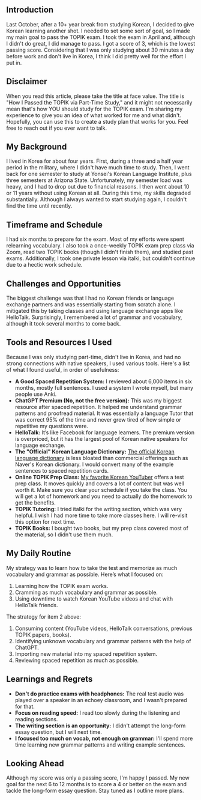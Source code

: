 ## Introduction

Last October, after a 10+ year break from studying Korean, I decided to give Korean learning another shot. I needed to set some sort of goal, so I made my main goal to pass the TOPIK exam. I took the exam in April and, although I didn't do great, I did manage to pass. I got a score of 3, which is the lowest passing score. Considering that I was only studying about 30 minutes a day before work and don't live in Korea, I think I did pretty well for the effort I put in.

## Disclaimer

When you read this article, please take the title at face value. The title is "How I Passed the TOPIK via Part-Time Study," and it might not necessarily mean that's how YOU should study for the TOPIK exam. I'm sharing my experience to give you an idea of what worked for me and what didn't. Hopefully, you can use this to create a study plan that works for you. Feel free to reach out if you ever want to talk.

## My Background

I lived in Korea for about four years. First, during a three and a half year period in the military, where I didn't have much time to study. Then, I went back for one semester to study at Yonsei's Korean Language Institute, plus three semesters at Arizona State. Unfortunately, my semester load was heavy, and I had to drop out due to financial reasons. I then went about 10 or 11 years without using Korean at all. During this time, my skills degraded substantially. Although I always wanted to start studying again, I couldn't find the time until recently.

## Timeframe and Schedule

I had six months to prepare for the exam. Most of my efforts were spent relearning vocabulary. I also took a once-weekly TOPIK exam prep class via Zoom, read two TOPIK books (though I didn't finish them), and studied past exams. Additionally, I took one private lesson via italki, but couldn't continue due to a hectic work schedule.

## Challenges and Opportunities

The biggest challenge was that I had no Korean friends or language exchange partners and was essentially starting from scratch alone. I mitigated this by taking classes and using language exchange apps like HelloTalk. Surprisingly, I remembered a lot of grammar and vocabulary, although it took several months to come back.

## Tools and Resources I Used

Because I was only studying part-time, didn't live in Korea, and had no strong connections with native speakers, I used various tools. Here's a list of what I found useful, in order of usefulness:

- **A Good Spaced Repetition System:** I reviewed about 6,000 items in six months, mostly full sentences. I used a system I wrote myself, but many people use Anki.
- **ChatGPT Premium (No, not the free version):** This was my biggest resource after spaced repetition. It helped me understand grammar patterns and proofread material. It was essentially a language Tutor that was correct 95% of the time and never grew tired of how simple or repetitive my questions were.
- **HelloTalk:** It’s like Facebook for language learners. The premium version is overpriced, but it has the largest pool of Korean native speakers for language exchange.
- **The "Official" Korean Language Dictionary:** [The official Korean language dictionary](https://krdict.korean.go.kr) is less bloated than commercial offerings such as Naver's Korean dictionary. I would convert many of the example sentences to spaced repetition cards. 
- **Online TOPIK Prep Class:** [My favorite Korean YouTuber](https://www.youtube.com/c/Hanijemi) offers a test prep class. It moves quickly and covers a lot of content but was well worth it. Make sure you clear your schedule if you take the class. You will get a lot of homework and you need to actually do the homework to get the benefits.
- **TOPIK Tutoring:** I tried italki for the writing section, which was very helpful. I wish I had more time to take more classes here. I will re-visit this option for next time.
- **TOPIK Books:** I bought two books, but my prep class covered most of the material, so I didn't use them much.

## My Daily Routine

My strategy was to learn how to take the test and memorize as much vocabulary and grammar as possible. Here’s what I focused on:

1. Learning how the TOPIK exam works.
2. Cramming as much vocabulary and grammar as possible.
3. Using downtime to watch Korean YouTube videos and chat with HelloTalk friends.

The strategy for item 2 above:
1. Consuming content (YouTube videos, HelloTalk conversations, previous TOPIK papers, books).
2. Identifying unknown vocabulary and grammar patterns with the help of ChatGPT.
3. Importing new material into my spaced repetition system.
4. Reviewing spaced repetition as much as possible.

## Learnings and Regrets

- **Don't do practice exams with headphones:** The real test audio was played over a speaker in an echoey classroom, and I wasn't prepared for that.
- **Focus on reading speed:** I read too slowly during the listening and reading sections.
- **The writing section is an opportunity:** I didn't attempt the long-form essay question, but I will next time.
- **I focused too much on vocab, not enough on grammar:** I'll spend more time learning new grammar patterns and writing example sentences.

## Looking Ahead

Although my score was only a passing score, I'm happy I passed. My new goal for the next 6 to 12 months is to score a 4 or better on the exam and tackle the long-form essay question. Stay tuned as I outline more plans.